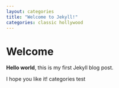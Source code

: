 ```yaml
---
layout: categories
title: "Welcome to Jekyll!"
categories: classic hollywood
---
```


# Welcome

**Hello world**, this is my first Jekyll blog post.

I hope you like it!
categories test
